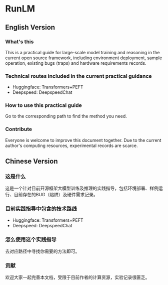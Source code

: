 # RunLM
## English Version
### What's this
This is a practical guide for large-scale model training and reasoning in the current open source framework, including environment deployment, sample operation, existing bugs (traps) and hardware requirements records.
### Technical routes included in the current practical guidance
* Huggingface: Transformers+PEFT
* Deepspeed: DeepspeedChat
### How to use this practical guide
Go to the corresponding path to find the method you need.
### Contribute
Everyone is welcome to improve this document together. Due to the current author's computing resources, experimental records are scarce.
## Chinese Version
### 这是什么
这是一个针对目前开源框架大模型训练及推理的实践指导，包括环境部署、样例运行、目前存在的BUG（陷阱）及硬件需求记录。
### 目前实践指导中包含的技术路线
* Huggingface: Transformers+PEFT
* Deepspeed: DeepspeedChat
### 怎么使用这个实践指导
去对应路径中寻找你需要的方法即可。
### 贡献
欢迎大家一起完善本文档，受限于目前作者的计算资源，实验记录很匮乏。
